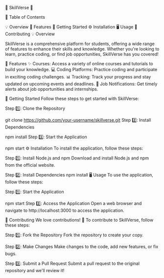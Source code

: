 🌟 SkillVerse 🌟

📑 Table of Contents

💡 Overview
🚀 Features
🔧 Getting Started
⚙️ Installation
🖥️ Usage
🤝 Contributing
💡 Overview

SkillVerse is a comprehensive platform for students, offering a wide range of features to enhance their skills and knowledge. Whether you're looking to learn, practice coding, or find job opportunities, SkillVerse has you covered!

🚀 Features
✨ Courses: Access a variety of online courses and tutorials to build your knowledge.
💻 Coding Platforms: Practice coding and participate in exciting coding challenges.
📊 Tracking: Track your progress and stay updated on upcoming events and deadlines.
🔔 Job Notifications: Get timely alerts about job opportunities and internships.

🔧 Getting Started
Follow these steps to get started with SkillVerse:

Step 1️⃣: Clone the Repository

git clone https://github.com/your-username/skillverse.git
Step 2️⃣: Install Dependencies

npm install
Step 3️⃣: Start the Application

npm start
⚙️ Installation
To install the application, follow these steps:

Step 1️⃣: Install Node.js and npm
Download and install Node.js and npm from the official website.

Step 2️⃣: Install Dependencies
npm install
🖥️ Usage
To use the application, follow these steps:

Step 1️⃣: Start the Application

npm start
Step 2️⃣: Access the Application
Open a web browser and navigate to http://localhost:3000 to access the application.

🤝 Contributing
We love contributions! 💖 To contribute to SkillVerse, follow these steps:

Step 1️⃣: Fork the Repository
Fork the repository to create your copy.

Step 2️⃣: Make Changes
Make changes to the code, add new features, or fix bugs.

Step 3️⃣: Submit a Pull Request
Submit a pull request to the original repository and we'll review it!

